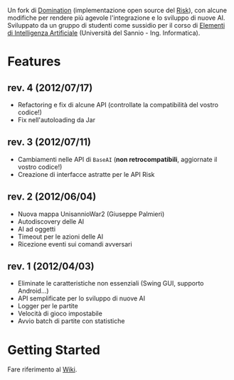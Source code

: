 Un fork di [Domination](http://domination.sourceforge.net/) (implementazione open source del [Risk](https://en.wikipedia.org/wiki/Risk_(game))), con alcune modifiche per rendere più agevole l'integrazione e lo sviluppo di nuove AI. Sviluppato da un gruppo di studenti come sussidio per il corso di [Elementi di Intelligenza Artificiale](http://troiano.ciselab.org/home/lectures/eia) (Università del Sannio - Ing. Informatica).

# Features #

## rev. 4 (2012/07/17) ##
  * Refactoring e fix di alcune API (controllate la compatibilità del vostro codice!)
  * Fix nell'autoloading da Jar

## rev. 3 (2012/07/11) ##
  * Cambiamenti nelle API di `BaseAI` (**non retrocompatibili**, aggiornate il vostro codice!)
  * Creazione di interfacce astratte per le API Risk

## rev. 2 (2012/06/04) ##
  * Nuova mappa UnisannioWar2 (Giuseppe Palmieri)
  * Autodiscovery delle AI
  * AI ad oggetti
  * Timeout per le azioni delle AI
  * Ricezione eventi sui comandi avversari

## rev. 1 (2012/04/03) ##
  * Eliminate le caratteristiche non essenziali (Swing GUI, supporto Android...)
  * API semplificate per lo sviluppo di nuove AI
  * Logger per le partite
  * Velocità di gioco impostabile
  * Avvio batch di partite con statistiche

# Getting Started #
Fare riferimento al [Wiki](https://code.google.com/p/unisannio-domination/wiki/MainPage).